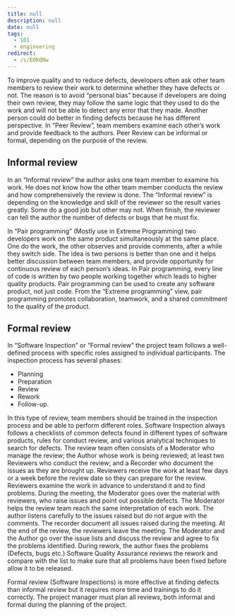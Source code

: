 ```yaml
---
title: null
description: null
date: null
tags:
  - 101
  - engineering
redirect:
  - /s/EOKQNw
---
```


To improve quality and to reduce defects, developers often ask other team members to review their work to determine whether they have defects or not. The reason is to avoid “personal bias” because if developers are doing their own review, they may follow the same logic that they used to do the work and will not be able to detect any error that they made. Another person could do better in finding defects because he has different perspective. In “Peer Review”, team members examine each other’s work and provide feedback to the authors. Peer Review can be informal or formal, depending on the purpose of the review.

## Informal review

In an “Informal review” the author asks one team member to examine his work. He does not know how the other team member conducts the review and how comprehensively the review is done. The “Informal review” is depending on the knowledge and skill of the reviewer so the result varies greatly. Some do a good job but other may not. When finish, the reviewer can tell the author the number of defects or bugs that he must fix.

In “Pair programming” (Mostly use in Extreme Programming) two developers work on the same product simultaneously at the same place. One do the work, the other observes and provide comments, after a while they switch side. The idea is two persons is better than one and it helps better discussion between team members, and provide opportunity for continuous review of each person’s ideas. In Pair programming, every line of code is written by two people working together which leads to higher quality products. Pair programming can be used to create any software product, not just code. From the “Extreme programming” view, pair programming promotes collaboration, teamwork, and a shared commitment to the quality of the product.

## Formal review

In “Software Inspection” or “Formal review” the project team follows a well-defined process with specific roles assigned to individual participants. The inspection process has several phases:

- Planning
- Preparation
- Review
- Rework
- Follow-up.

In this type of review, team members should be trained in the inspection process and be able to perform different roles. Software Inspection always follows a checklists of common defects found in different types of software products, rules for conduct review, and various analytical techniques to search for defects. The review team often consists of a Moderator who manage the review; the Author whose work is being reviewed; at least two Reviewers who conduct the review; and a Recorder who document the issues as they are brought up. Reviewers receive the work at least few days or a week before the review date so they can prepare for the review. Reviewers examine the work in advance to understand it and to find problems. During the meeting, the Moderator goes over the material with reviewers, who raise issues and point out possible defects. The Moderator helps the review team reach the same interpretation of each work. The author listens carefully to the issues raised but do not argue with the comments. The recorder document all issues raised during the meeting. At the end of the review, the reviewers leave the meeting. The Moderator and the Author go over the issue lists and discuss the review and agree to fix the problems identified. During rework, the author fixes the problems (Defects, bugs etc.) Software Quality Assurance reviews the rework and compare with the list to make sure that all problems have been fixed before allow it to be released.

Formal review (Software Inspections) is more effective at finding defects than informal review but it requires more time and trainings to do it correctly. The project manager must plan all reviews, both informal and formal during the planning of the project.
